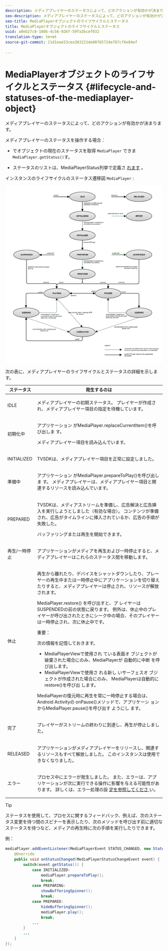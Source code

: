 ```yaml
---
description: メディアプレイヤーのステータスによって、どのアクションが有効かが決まります。
seo-description: メディアプレイヤーのステータスによって、どのアクションが有効かが決まります。
seo-title: MediaPlayerオブジェクトのライフサイクルとステータス
title: MediaPlayerオブジェクトのライフサイクルとステータス
uuid: a0eb27c8-180b-4c56-926f-59fa3bcef032
translation-type: tm+mt
source-git-commit: 21d1eae53cea303221de00765724e787cf6e84ef

---
```



# MediaPlayerオブジェクトのライフサイクルとステータス {#lifecycle-and-statuses-of-the-mediaplayer-object}

メディアプレイヤーのステータスによって、どのアクションが有効かが決まります。

メディアプレイヤーのステータスを操作する場合：

* でオブジェクトの現在のステータスを取得 `MediaPlayer` できま `MediaPlayer.getStatus()`す。

* ステータスのリストは、MediaPlayerStatus列挙で定義さ [れます](https://help.adobe.com/en_US/primetime/api/psdk/javadoc_2.7/com/adobe/mediacore/MediaPlayerStatus.html) 。

インスタンスのライフサイクルのステータス遷移図 `MediaPlayer` :
<!--<a id="fig_A6425F24C7734DC681D992859D2A6743"></a>-->

![](assets/media_player_statuses.png)

次の表に、メディアプレイヤーのライフサイクルとステータスの詳細を示します。

<table id="table_82757A0043EB4AACA474E6B30326A6B7"> 
 <thead> 
  <tr> 
   <th colname="col1" class="entry"> ステータス </th> 
   <th colname="col2" class="entry"> 発生するのは </th> 
  </tr> 
 </thead>
 <tbody> 
  <tr> 
   <td colname="col1"> IDLE </td> 
   <td colname="col2"> <p>メディアプレイヤーの初期ステータス。 プレイヤーが作成され、メディアプレイヤー項目の指定を待機しています。 </p> </td> 
  </tr> 
  <tr> 
   <td colname="col1"> 初期化中 </td> 
   <td colname="col2"> <p>アプリケーション <span class="codeph"> がMediaPlayer.replaceCurrentItem()を呼び出しま </span>す。 </p> <p>メディアプレイヤー項目を読み込んでいます。 </p> </td> 
  </tr> 
  <tr> 
   <td colname="col1"> INITIALIZED </td> 
   <td colname="col2"> <p>TVSDKは、メディアプレイヤー項目を正常に設定しました。 </p> </td> 
  </tr> 
  <tr> 
   <td colname="col1"> 準備中 </td> 
   <td colname="col2"> <p>アプリケーション <span class="codeph"> がMediaPlayer.prepareToPlay()を呼び出しま </span>す。 メディアプレイヤーは、メディアプレイヤー項目と関連するリソースを読み込んでいます。 </p> </td> 
  </tr> 
  <tr> 
   <td colname="col1"> PREPARED </td> 
   <td colname="col2"> <p>TVSDKは、メディアストリームを準備し、広告解決と広告挿入を実行しようとしました（有効な場合）。 コンテンツが準備され、広告がタイムラインに挿入されているか、広告の手順が失敗した。 </p> <p>バッファリングまたは再生を開始できます。 </p> </td> 
  </tr> 
  <tr> 
   <td colname="col1"> 再生/一時停止 </td> 
   <td colname="col2"> <p>アプリケーションがメディアを再生および一時停止すると、メディアプレイヤーはこれらのステータス間を移動します。 </p> </td> 
  </tr> 
  <tr> 
   <td colname="col1"> 休止 </td> 
   <td colname="col2"> <p>再生から離れたり、デバイスをシャットダウンしたり、プレーヤーの再生中または一時停止中にアプリケーションを切り替えたりすると、メディアプレイヤーは停止され、リソースが解放されます。 </p> <p>MediaPlayer.restore() <span class="codeph"> を呼び出すと、プ </span> レイヤーはSUSPENDEDの前の状態に戻ります。 例外は、休止中のプレイヤーが呼び出されたときにシーク中の場合、そのプレイヤーは一時停止され、次に休止中です。 </p> <p>重要：  <p>次の情報を記憶しておきます。 
      <ul id="ul_1B21668994D1474AAA0BE839E0D69B00"> 
       <li id="li_08459A3AB03C45588D73FA162C27A56C">MediaPlayerViewで使用され <span class="codeph"> ている表面オ </span> ブジェクトが破棄された場合にのみ、MediaPlayerが <span class="codeph"> 自動的に中断 </span><span class="codeph"></span> を呼び出します。 </li> 
       <li id="li_B9926AA2E7B9441490F37D24AE2678A1">MediaPlayerViewで使用さ <span class="codeph"> れる新し </span> いサーフェスオ <span class="codeph"> ブジェクトが作成された場合にのみ、 </span> MediaPlayerは自動的にrestore()を呼び出 <span class="codeph"></span> します。 </li> 
      </ul> </p> </p> <p>MediaPlayerの復元時に再生を常に一時停止する場合は、Android Activityの <span class="codeph"> onPause()メソッドで、アプリケーシ </span> ョンからMediaPlayer.pause()を呼び出す <span class="codeph"> ようにし </span> ます。 </p> </td> 
  </tr> 
  <tr> 
   <td colname="col1"> 完了 </td> 
   <td colname="col2"> <p>プレイヤーがストリームの終わりに到達し、再生が停止しました。 </p> </td> 
  </tr> 
  <tr> 
   <td colname="col1"> RELEASED </td> 
   <td colname="col2"> <p>アプリケーションがメディアプレイヤーをリリースし、関連するリソースもすべて解放しました。 このインスタンスは使用できなくなりました。 </p> </td> 
  </tr> 
  <tr> 
   <td colname="col1"> エラー </td> 
   <td colname="col2"> <p>プロセス中にエラーが発生しました。 また、エラーは、アプリケーションが次に実行できる操作に影響を与える可能性があります。 詳しくは、エラー処理の設 <a href="../../../tvsdk-2.7-for-android/content-playback-options/t-psdk-android-2.7-error-handling-set-up.md#set-up-error-handling" format="dita" scope="local"> 定を参照してくださ </a>い。 </p> </td> 
  </tr> 
 </tbody> 
</table>

>[!TIP]
>
>ステータスを使用して、プロセスに関するフィードバック、例えば、次のステータス変更を待つ間のスピナーを表示したり、次のメソッドを呼び出す前に適切なステータスを待つなど、メディアの再生時に次の手順を実行したりできます。

例：

```java
mediaPlayer.addEventListener(MediaPlayerEvent STATUS_CHANGED, new StatusChangeEventListener() { 
    @Override  
    public void onStatusChanged(MediaPlayerStatusChangeEvent event) { 
        switch(event.getStatus()) { 
            case INITIALIZED: 
                mediaPlayer.prepareToPlay(); 
                break; 
            case PREPARING: 
                showBufferingSpinner(); 
                break; 
            case PREPARED: 
                hideBufferingSpinner(); 
                mediaPlayer.play(); 
                break; 
            ...                
        } 
        ... 
    } 
}); 
```

